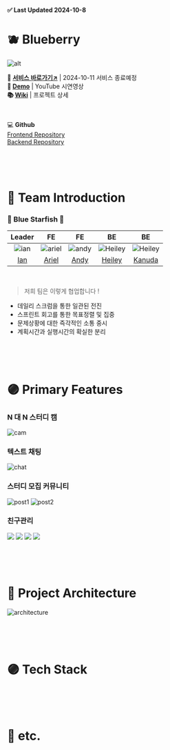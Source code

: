 **✅ Last Updated 2024-10-8**

# 🫐 Blueberry

![alt](assets/banner.png)

**🔗 [서비스 바로가기↗](https://blueberry826.com/)** | 2024-10-11 서비스 종료예정  
**🎥 [Demo](https://youtu.be/sR68VYhHsxg)** | YouTube 시연영상  
**📚 [Wiki](https://github.com/100-hours-a-week/5-bluestarfish-blueberry-be/wiki)** | 프로젝트 상세

<br>

💻 **Github**  
[Frontend Repository](https://github.com/100-hours-a-week/5-bluestarfish-blueberry-fe)  
[Backend Repository](https://github.com/100-hours-a-week/5-bluestarfish-blueberry-be)

<br><br><br>

# 🔵 Team Introduction

### 🌊 Blue Starfish 🌊

|                 Leader                  |                  FE                  |                 FE                 |                    BE                    |                   BE                   |
|:---------------------------------------:|:------------------------------------:|:----------------------------------:|:----------------------------------------:|:--------------------------------------:|
|         ![ian](assets/ian.jpg)          |     ![ariel](assets/ariel.jpeg)      |     ![andy](assets/andy.jpeg)      |      ![Heiley](assets/heiley.jpeg)       |     ![Heiley](assets/kanuda.jpeg)      |
| [Ian](https://github.com/BenchPress200) | [Ariel](https://github.com/yeji0214) | [Andy](https://github.com/boozeal) | [Heiley](https://github.com/hyeonheeeee) | [Kanuda](https://github.com/DohunHyun) |

<br>

> 저희 팀은 이렇게 협업합니다 !

- 데일리 스크럼을 통한 일관된 전진
- 스프린트 회고를 통한 목표정렬 및 집중
- 문제상황에 대한 즉각적인 소통 중시
- 계획시간과 실행시간의 확실한 분리

<br><br><br>

# 🟣 Primary Features

### N 대 N 스터디 캠

![cam](assets/cam.gif)

### 텍스트 채팅

![chat](assets/chat.gif)

### 스터디 모집 커뮤니티

![post1](assets/posts1.png)
![post2](assets/posts2.png)

### 친구관리

![](assets/f1.png)
![](assets/f2.png)
![](assets/f3.png)
![](assets/f4.png)

<br><br><br>

# 🔵 Project Architecture

![architecture](assets/architecture.png)

<br><br><br>

# 🟣 Tech Stack

<br><br><br>

# 🔵 etc.

<br><br><br>
